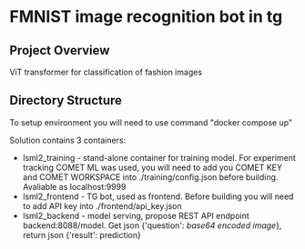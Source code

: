 # FMNIST image recognition bot in tg

## Project Overview

ViT transformer for classification of fashion images

## Directory Structure

To setup environment you will need to use command "docker compose up"

Solution contains 3 containers:
* lsml2_training - stand-alone container for training model. For experiment tracking COMET ML was used, you will need to add you COMET KEY and COMET WORKSPACE into ./training/config.json before building. Avaliable as localhost:9999
* lsml2_frontend - TG bot, used as frontend. Before building you will need to add API key into ./frontend/api_key.json
* lsml2_backend - model serving, propose REST API endpoint backend:8088/model. Get json {'question': *base64 encoded image*}, return json {'result': prediction}


